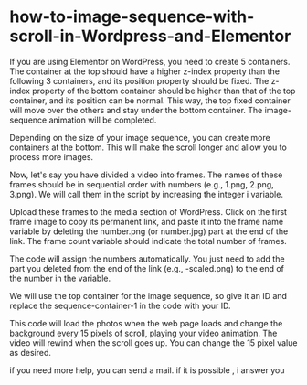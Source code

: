 # how-to-image-sequence-with-scroll-in-Wordpress-and-Elementor

If you are using Elementor on WordPress, you need to create 5 containers. The container at the top should have a higher z-index property than the following 3 containers, and its position property should be fixed. The z-index property of the bottom container should be higher than that of the top container, and its position can be normal. This way, the top fixed container will move over the others and stay under the bottom container. The image-sequence animation will be completed.

Depending on the size of your image sequence, you can create more containers at the bottom. This will make the scroll longer and allow you to process more images.

Now, let's say you have divided a video into frames. The names of these frames should be in sequential order with numbers (e.g., 1.png, 2.png, 3.png). We will call them in the script by increasing the integer i variable.

Upload these frames to the media section of WordPress. Click on the first frame image to copy its permanent link, and paste it into the frame name variable by deleting the number.png (or number.jpg) part at the end of the link. The frame count variable should indicate the total number of frames.

The code will assign the numbers automatically. You just need to add the part you deleted from the end of the link (e.g., -scaled.png) to the end of the number in the variable.

We will use the top container for the image sequence, so give it an ID and replace the sequence-container-1 in the code with your ID.

This code will load the photos when the web page loads and change the background every 15 pixels of scroll, playing your video animation. The video will rewind when the scroll goes up. You can change the 15 pixel value as desired.


if you need more help, you can send a mail. if it is possible , i answer you
